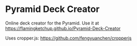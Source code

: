# Pyramid Deck Creator
Online deck creator for the Pyramid. Use it at https://flamingketchup.github.io/Pyramid-Deck-Creator

Uses cropper.js: https://github.com/fengyuanchen/cropperjs
